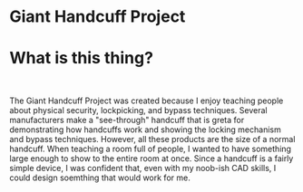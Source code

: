# Giant Handcuff Project
<h1><b>What is this thing?</b><br></h1>
<br>
<p>The Giant Handcuff Project was created because I enjoy teaching people about physical security, lockpicking, and bypass techniques. Several manufacturers make a "see-through" handcuff that is greta for demonstrating how handcuffs work and showing the locking mechanism and bypass techniques. However, all these products are the size of a normal handcuff. When teaching a room full of people, I wanted to have something large enough to show to the entire room at once. Since a handcuff is a fairly simple device, I was confident that, even with my noob-ish CAD skills, I could design soemthing that would work for me.<br>
